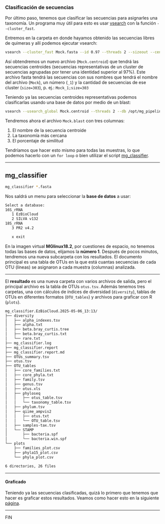 ### Clasificación de secuencias
Por último paso, tenemos que clasificar las secuencias para asignarles una taxonomía. Un programa muy útil para esto es usar [vsearch](https://github.com/torognes/vsearch) con la función `--cluster_fast`.

Entremos en la carpeta en donde hayamos obtenido las secuencias libres de quimeras y allí podemos ejecutar vsearch:
```bash
vsearch --cluster_fast Mock.fasta --id 0.97 --threads 2 --sizeout --centroids Mock.centroid --fasta_width
```

Así obtendremos un nuevo archivo (`Mock.centroid`) que tendrá las secuencias centroides (secuencias representativas de un cluster de secuencias agrupadas por tener una identidad superior al 97%). Este archivo fasta tendrá las secuencias con sus nombres que tendrá el nombre del archivo (`Mock`), un número (`_1`) y la cantidad de secuencias de ese cluster (`size=303`), p. ej.:
`Mock_1;size=303`

Teniendo ya las secuencias centroides representativas podemos clasificarlas usando una base de datos por medio de un blast:

```bash
vsearch --usearch_global Mock.centroid --threads 2 --db /opt/mg_pipeline/databases/EzBioCloud --id 0.50 --userout Mock.blast --userfields query+target+id
```

Tendremos ahora el archivo `Mock.blast` con tres columnas:
1. El nombre de la secuencia centroide
2. La taxonomía más cercana
3. El porcentaje de similitud

Tendríamos que hacer esto mismo para todas las muestras, lo que podemos hacerlo con un `for loop` o bien utilizar el script [mg_classifier](https://github.com/GenomicaMicrob/mg_classifier).
***
## mg_classifier

```bash
mg_classifier *.fasta
```

Nos saldrá un menu para seleccionar la **base de datos** a usar:

```latex
Select a database:
16S_rRNA
   1 EzBioCloud
   2 SILVA v132
18S_rRNA
   3 PR2 v4.2

   x exit
```

En la imagen virtual **MGlinux18.2**, por cuestiones de espacio, no tenemos todas las bases de datos, elijamos la **número 1**. Después de pocos minutos, tendremos una nueva subcarpeta con los resultados. El documento principal es una tabla de OTUs en la que está cuantas secuencias de cada OTU (líneas) se asignaron a cada muestra (columnas) analizada.
***

El **resultado** es una nueva carpeta con varios archivos de salida, pero el principal archivo es la tabla de OTUs `otus.tsv`. Además tenemos tres carpetas, una con cálculos de índices de diversidad (`diversity`), tablas de OTUs en diferentes formatos (`OTU_tables`) y archivos para graficar con R (`plots`).

```latex
mg_classifier.EzBioCloud.2025-05-06_13:13/
├── diversity
│   ├── alpha_indexes.tsv
│   ├── alpha.txt
│   ├── beta.bray_curtis.tree
│   ├── beta.bray_curtis.txt
│   └── rare.txt
├── mg_classifier.log
├── mg_classifier.report
├── mg_classifier.report.md
├── OTUs_summary.tsv
├── otus.tsv
├── OTU_tables
│   ├── core_families.txt
│   ├── core_phyla.txt
│   ├── family.tsv
│   ├── genus.tsv
│   ├── otus.xls
│   ├── phyloseq
│   │   ├── otus_table.tsv
│   │   └── taxonomy_table.tsv
│   ├── phylum.tsv
│   ├── qiime_ampvis2
│   │   ├── otus.txt
│   │   └── OTU_table.tsv
│   ├── samples-tax.tsv
│   └── STAMP
│       ├── bacteria.spf
│       └── bacteria.win.spf
└── plots
    ├── families_plot.csv
    ├── phyla15_plot.csv
    └── phyla_plot.csv

6 directories, 26 files
```
***
#### Graficado
Teniendo ya las secuencias clasificadas, quizá lo primero que tenemos que hacer es graficar estos resultados. Veamos como hacer esto en la siguiente [página](https://bioinformatica.ciad.mx/home/metagenomica/visualizacion/ampvis2).
***
FIN
